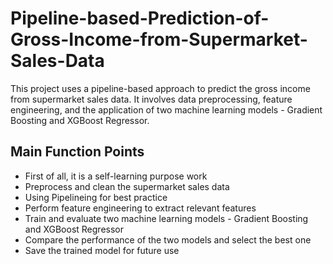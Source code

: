 # Pipeline-based-Prediction-of-Gross-Income-from-Supermarket-Sales-Data
This project uses a pipeline-based approach to predict the gross income from supermarket sales data. It involves data preprocessing, feature engineering, and the application of two machine learning models - Gradient Boosting and XGBoost Regressor. 

## Main Function Points
* First of all, it is a self-learning purpose work 
* Preprocess and clean the supermarket sales data
* Using Pipelineing for best practice 
* Perform feature engineering to extract relevant features
* Train and evaluate two machine learning models - Gradient Boosting and XGBoost Regressor
* Compare the performance of the two models and select the best one
* Save the trained model for future use
